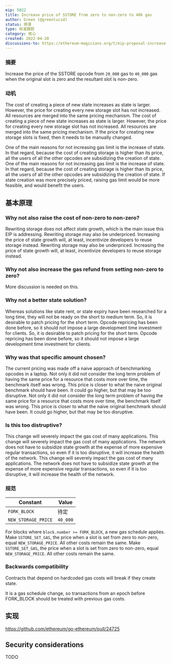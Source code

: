 ```yaml
---
eip: 5022
title: Increase price of SSTORE from zero to non-zero to 40k gas
author: Green (@greenlucid)
status: 停滞
type: 标准跟踪
category: 核心
created: 2022-04-20
discussions-to: https://ethereum-magicians.org/t/eip-proposal-increase-cost-of-sstore-from-20k-to-x-when-creating-new-storage/7614
---
```


### 摘要

Increase the price of the SSTORE opcode from `20_000` gas to `40_000` gas when the original slot is zero and the resultant slot is non-zero.

### 动机

The cost of creating a piece of new state increases as state is larger. However, the price for creating every new storage slot has not increased. All resources are merged into the same pricing mechanism. The cost of creating a piece of new state increases as state is larger. However, the price for creating every new storage slot has not increased. All resources are merged into the same pricing mechanism. If the price for creating new storage slots is fixed, then it needs to be manually changed.

One of the main reasons for not increasing gas limit is the increase of state. In that regard, because the cost of creating storage is higher than its price, all the users of all the other opcodes are subsidizing the creation of state. One of the main reasons for not increasing gas limit is the increase of state. In that regard, because the cost of creating storage is higher than its price, all the users of all the other opcodes are subsidizing the creation of state. If state creation was more precisely priced, raising gas limit would be more feasible, and would benefit the users.

## 基本原理

### Why not also raise the cost of non-zero to non-zero?

Rewriting storage does not affect state growth, which is the main issue this EIP is addressing. Rewriting storage may also be underpriced. Increasing the price of state growth will, at least, incentivize developers to reuse storage instead. Rewriting storage may also be underpriced. Increasing the price of state growth will, at least, incentivize developers to reuse storage instead.

### Why not also increase the gas refund from setting non-zero to zero?

More discussion is needed on this.

### Why not a better state solution?

Whereas solutions like state rent, or state expiry have been researched for a long time, they will not be ready on the short to medium term. So, it is desirable to patch pricing for the short term. Opcode repricing has been done before, so it should not impose a large development time investment for clients. So, it is desirable to patch pricing for the short term. Opcode repricing has been done before, so it should not impose a large development time investment for clients.

### Why was that specific amount chosen?

The current pricing was made off a naive approach of benchmarking opcodes in a laptop. Not only it did not consider the long term problem of having the same price for a resource that costs more over time, the benchmark itself was wrong. This price is closer to what the naive original benchmark should have been. It could go higher, but that may be too disruptive. Not only it did not consider the long term problem of having the same price for a resource that costs more over time, the benchmark itself was wrong. This price is closer to what the naive original benchmark should have been. It could go higher, but that may be too disruptive.

### Is this too distruptive?

This change will severely impact the gas cost of many applications. This change will severely impact the gas cost of many applications. The network does not have to subsidize state growth at the expense of more expensive regular transactions, so even if it is too disruptive, it will increase the health of the network. This change will severely impact the gas cost of many applications. The network does not have to subsidize state growth at the expense of more expensive regular transactions, so even if it is too disruptive, it will increase the health of the network.

### 规范

| Constant            | Value    |
| ------------------- | -------- |
| `FORK_BLOCK`        | 待定       |
| `NEW_STORAGE_PRICE` | `40_000` |

For blocks where `block.number >= FORK_BLOCK`, a new gas schedule applies. Make `SSTORE_SET_GAS`, the price when a slot is set from zero to non-zero, equal `NEW_STORAGE_PRICE`. All other costs remain the same. Make `SSTORE_SET_GAS`, the price when a slot is set from zero to non-zero, equal `NEW_STORAGE_PRICE`. All other costs remain the same.

### Backwards compatibility

Contracts that depend on hardcoded gas costs will break if they create state.

It is a gas schedule change, so transactions from an epoch before FORK_BLOCK should be treated with previous gas costs.

## 实现

https://github.com/ethereum/go-ethereum/pull/24725

## Security considerations

TODO
